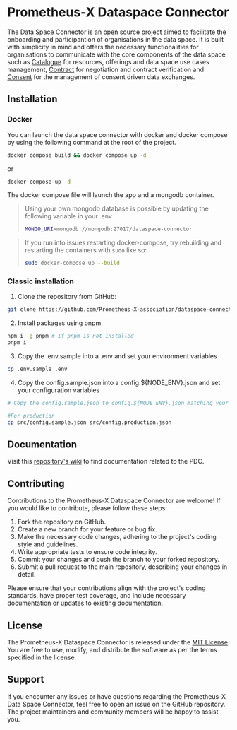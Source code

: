 # Prometheus-X Dataspace Connector

The Data Space Connector is an open source project aimed to facilitate the onboarding and participantion of organisations in the data space. It is built with simplicity in mind and offers the necessary functionalities for organisations to communicate with the core components of the data space such as [Catalogue](https://github.com/Prometheus-X-association/catalog-api) for resources, offerings and data space use cases management, [Contract](https://github.com/Prometheus-X-association/contract-manager) for negotiation and contract verification and [Consent](https://github.com/Prometheus-X-association/consent-manager) for the management of consent driven data exchanges.

## Installation

### Docker
You can launch the data space connector with docker and docker compose by using the following command at the root of the project.

```bash
docker compose build && docker compose up -d
```
or

```bash
docker compose up -d
```

The docker compose file will launch the app and a mongodb container.

> Using your own mongodb database is possible by updating the following  variable in your .env
> ```bash
> MONGO_URI=mongodb://mongodb:27017/dataspace-connector
> ```

> If you run into issues restarting docker-compose, try rebuilding and restarting the containers with `sudo` like so: 
> ```bash
> sudo docker-compose up --build
> ```

### Classic installation

1. Clone the repository from GitHub:
```bash
git clone https://github.com/Prometheus-X-association/dataspace-connector.git
```
2. Install packages using pnpm
```bash
npm i -g pnpm # If pnpm is not installed
pnpm i
```
3. Copy the .env.sample into a .env and set your environment variables
```bash
cp .env.sample .env
```
4. Copy the config.sample.json into a config.${NODE_ENV}.json and set your configuration variables
```bash
# Copy the config.sample.json to config.${NODE_ENV}.json matching your NODE_ENV variable

#For production
cp src/config.sample.json src/config.production.json
```

## Documentation

Visit this [repository's wiki](https://github.com/Prometheus-X-association/dataspace-connector/wiki) to find documentation related to the PDC.

## Contributing

Contributions to the Prometheus-X Dataspace Connector are welcome! If you would like to contribute, please follow these steps:

1. Fork the repository on GitHub.
2. Create a new branch for your feature or bug fix.
3. Make the necessary code changes, adhering to the project's coding style and guidelines.
4. Write appropriate tests to ensure code integrity.
5. Commit your changes and push the branch to your forked repository.
6. Submit a pull request to the main repository, describing your changes in detail.

Please ensure that your contributions align with the project's coding standards, have proper test coverage, and include necessary documentation or updates to existing documentation.

## License

The Prometheus-X Dataspace Connector is released under the [MIT License](LICENSE). You are free to use, modify, and distribute the software as per the terms specified in the license.

## Support

If you encounter any issues or have questions regarding the Prometheus-X Data Space Connector, feel free to open an issue on the GitHub repository. The project maintainers and community members will be happy to assist you.